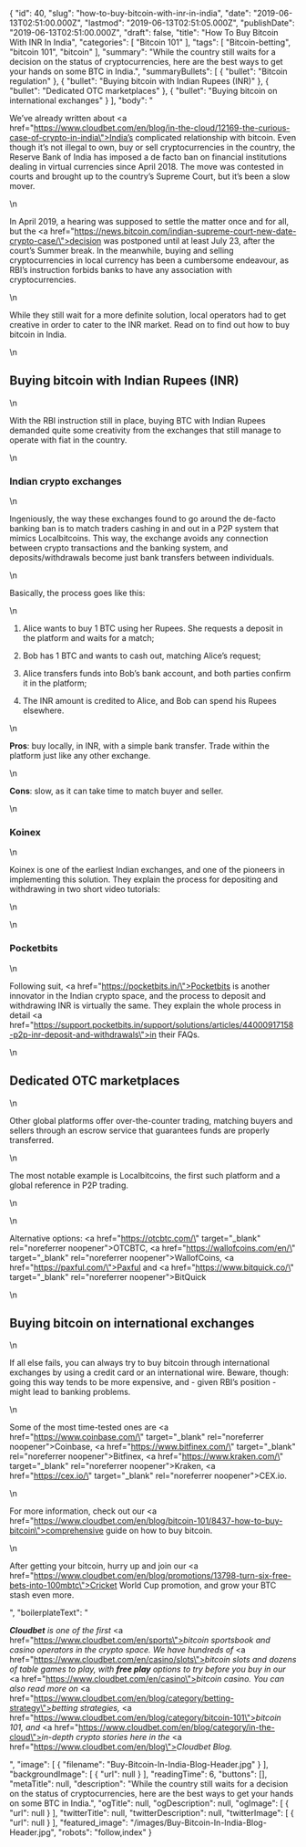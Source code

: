 {
    "id": 40,
    "slug": "how-to-buy-bitcoin-with-inr-in-india",
    "date": "2019-06-13T02:51:00.000Z",
    "lastmod": "2019-06-13T02:51:05.000Z",
    "publishDate": "2019-06-13T02:51:00.000Z",
    "draft": false,
    "title": "How To Buy Bitcoin With INR In India",
    "categories": [
        "Bitcoin 101"
    ],
    "tags": [
        "Bitcoin-betting",
        "bitcoin 101",
        "bitcoin"
    ],
    "summary": "While the country still waits for a decision on the status of cryptocurrencies, here are the best ways to get your hands on some BTC in India.",
    "summaryBullets": [
        {
            "bullet": "Bitcoin regulation"
        },
        {
            "bullet": "Buying bitcoin with Indian Rupees (INR)"
        },
        {
            "bullet": "Dedicated OTC marketplaces"
        },
        {
            "bullet": "Buying bitcoin on international exchanges"
        }
    ],
    "body": "<p>We’ve already written about <a href=\"https://www.cloudbet.com/en/blog/in-the-cloud/12169-the-curious-case-of-crypto-in-india\">India’s complicated relationship</a> with bitcoin. Even though it’s not illegal to own, buy or sell cryptocurrencies in the country, the Reserve Bank of India has imposed a de facto ban on financial institutions dealing in virtual currencies since April 2018. The move was contested in courts and brought up to the country’s Supreme Court, but it’s been a slow mover.<br /></p>\n<p>In April 2019, a hearing was supposed to settle the matter once and for all, but the <a href=\"https://news.bitcoin.com/indian-supreme-court-new-date-crypto-case/\">decision was postponed</a> until at least July 23, after the court’s Summer break. In the meanwhile, buying and selling cryptocurrencies in local currency has been a cumbersome endeavour, as RBI’s instruction forbids banks to have any association with cryptocurrencies.</p>\n<p>While they still wait for a more definite solution, local operators had to get creative in order to cater to the INR market. Read on to find out how to buy bitcoin in India.</p>\n<h2>Buying bitcoin with Indian Rupees (INR)</h2>\n<p>With the RBI instruction still in place, buying BTC with Indian Rupees demanded quite some creativity from the exchanges that still manage to operate with fiat in the country. </p>\n<h3>Indian crypto exchanges</h3>\n<p>Ingeniously, the way these exchanges found to go around the de-facto banking ban is to match traders cashing in and out in a P2P system that mimics Localbitcoins. This way, the exchange avoids any connection between crypto transactions and the banking system, and deposits/withdrawals become just bank transfers between individuals.</p>\n<p>Basically, the process goes like this:</p>\n<ol><li><p>Alice wants to buy 1 BTC using her Rupees. She requests a deposit in the platform and waits for a match;</p></li><li><p>Bob has 1 BTC and wants to cash out, matching Alice’s request;</p></li><li><p>Alice transfers funds into Bob’s bank account, and both parties confirm it in the platform;</p></li><li><p>The INR amount is credited to Alice, and Bob can spend his Rupees elsewhere.</p></li></ol>\n<p><strong>Pros</strong>: buy locally, in INR, with a simple bank transfer. Trade within the platform just like any other exchange.</p>\n<p><strong>Cons</strong>: slow, as it can take time to match buyer and seller.</p>\n<h3>Koinex</h3>\n<p>Koinex is one of the earliest Indian exchanges, and one of the pioneers in implementing this solution. They explain the process for depositing and withdrawing in two short video tutorials:</p>\n<figure></figure>\n<h3>Pocketbits</h3>\n<p>Following suit, <a href=\"https://pocketbits.in/\">Pocketbits</a> is another innovator in the Indian crypto space, and the process to deposit and withdrawing INR is virtually the same. They explain the whole process in detail <a href=\"https://support.pocketbits.in/support/solutions/articles/44000917158-p2p-inr-deposit-and-withdrawals\">in their FAQs</a>.</p>\n<h2>Dedicated OTC marketplaces</h2>\n<p>Other global platforms offer over-the-counter trading, matching buyers and sellers through an escrow service that guarantees funds are properly transferred. </p>\n<p>The most notable example is Localbitcoins, the first such platform and a global reference in P2P trading.</p>\n<figure></figure>\n<p>Alternative options: <a href=\"https://otcbtc.com/\" target=\"_blank\" rel=\"noreferrer noopener\">OTCBTC</a>, <a href=\"https://wallofcoins.com/en/\" target=\"_blank\" rel=\"noreferrer noopener\">WallofCoins</a>, <a href=\"https://paxful.com/\">Paxful</a> and <a href=\"https://www.bitquick.co/\" target=\"_blank\" rel=\"noreferrer noopener\">BitQuick</a></p>\n<h2>Buying bitcoin on international exchanges</h2>\n<p>If all else fails, you can always try to buy bitcoin through international exchanges by using a credit card or an international wire. Beware, though: going this way tends to be more expensive, and - given RBI’s position - might lead to banking problems.</p>\n<p>Some of the most time-tested ones are <a href=\"https://www.coinbase.com/\" target=\"_blank\" rel=\"noreferrer noopener\">Coinbase</a>, <a href=\"https://www.bitfinex.com/\" target=\"_blank\" rel=\"noreferrer noopener\">Bitfinex</a>, <a href=\"https://www.kraken.com/\" target=\"_blank\" rel=\"noreferrer noopener\">Kraken</a>, <a href=\"https://cex.io/\" target=\"_blank\" rel=\"noreferrer noopener\">CEX.io</a>.</p>\n<p>For more information, check out our <a href=\"https://www.cloudbet.com/en/blog/bitcoin-101/8437-how-to-buy-bitcoin\">comprehensive guide on how to buy bitcoin</a>.</p>\n<p>After getting your bitcoin, hurry up and join our <a href=\"https://www.cloudbet.com/en/blog/promotions/13798-turn-six-free-bets-into-100mbtc\">Cricket World Cup promotion</a>, and grow your BTC stash even more.</p>",
    "boilerplateText": "<p><strong><em>Cloudbet</em></strong><em> is one of the first </em><a href=\"https://www.cloudbet.com/en/sports\"><em>bitcoin sportsbook</em></a><em> and casino operators in the crypto space. We have hundreds of </em><a href=\"https://www.cloudbet.com/en/casino/slots\"><em>bitcoin slots</em></a><em> and dozens of table games to play, with </em><strong><em>free play</em></strong><em> options to try before you buy in our </em><a href=\"https://www.cloudbet.com/en/casino\"><em>bitcoin casino</em></a><em>. You can also read more on </em><a href=\"https://www.cloudbet.com/en/blog/category/betting-strategy\"><em>betting strategies</em></a><em>, </em><a href=\"https://www.cloudbet.com/en/blog/category/bitcoin-101\"><em>bitcoin 101</em></a><em>, and </em><a href=\"https://www.cloudbet.com/en/blog/category/in-the-cloud\"><em>in-depth crypto stories</em></a><em> here in the </em><a href=\"https://www.cloudbet.com/en/blog\"><em>Cloudbet Blog</em></a><em>.</em></p>",
    "image": [
        {
            "filename": "Buy-Bitcoin-In-India-Blog-Header.jpg"
        }
    ],
    "backgroundImage": [
        {
            "url": null
        }
    ],
    "readingTime": 6,
    "buttons": [],
    "metaTitle": null,
    "description": "While the country still waits for a decision on the status of cryptocurrencies, here are the best ways to get your hands on some BTC in India.",
    "ogTitle": null,
    "ogDescription": null,
    "ogImage": [
        {
            "url": null
        }
    ],
    "twitterTitle": null,
    "twitterDescription": null,
    "twitterImage": [
        {
            "url": null
        }
    ],
    "featured_image": "/images/Buy-Bitcoin-In-India-Blog-Header.jpg",
    "robots": "follow,index"
}
